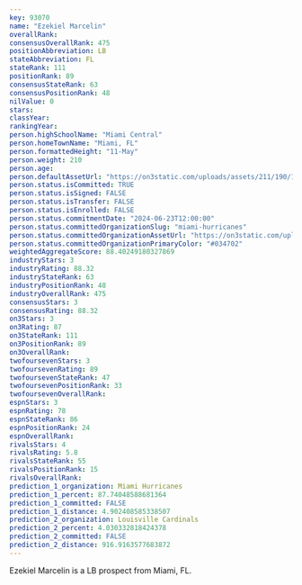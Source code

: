 ```yaml
---
key: 93070
name: "Ezekiel Marcelin"
overallRank: 
consensusOverallRank: 475
positionAbbreviation: LB
stateAbbreviation: FL
stateRank: 111
positionRank: 89
consensusStateRank: 63
consensusPositionRank: 48
nilValue: 0
stars: 
classYear: 
rankingYear: 
person.highSchoolName: "Miami Central"
person.homeTownName: "Miami, FL"
person.formattedHeight: "11-May"
person.weight: 210
person.age: 
person.defaultAssetUrl: "https://on3static.com/uploads/assets/211/190/190211.png"
person.status.isCommitted: TRUE
person.status.isSigned: FALSE
person.status.isTransfer: FALSE
person.status.isEnrolled: FALSE
person.status.commitmentDate: "2024-06-23T12:00:00"
person.status.committedOrganizationSlug: "miami-hurricanes"
person.status.committedOrganizationAssetUrl: "https://on3static.com/uploads/assets/81/146/146081.svg"
person.status.committedOrganizationPrimaryColor: "#034702"
weightedAggregateScore: 88.40249180327869
industryStars: 3
industryRating: 88.32
industryStateRank: 63
industryPositionRank: 48
industryOverallRank: 475
consensusStars: 3
consensusRating: 88.32
on3Stars: 3
on3Rating: 87
on3StateRank: 111
on3PositionRank: 89
on3OverallRank: 
twofoursevenStars: 3
twofoursevenRating: 89
twofoursevenStateRank: 47
twofoursevenPositionRank: 33
twofoursevenOverallRank: 
espnStars: 3
espnRating: 78
espnStateRank: 86
espnPositionRank: 24
espnOverallRank: 
rivalsStars: 4
rivalsRating: 5.8
rivalsStateRank: 55
rivalsPositionRank: 15
rivalsOverallRank: 
prediction_1_organization: Miami Hurricanes
prediction_1_percent: 87.74048588681364
prediction_1_committed: FALSE
prediction_1_distance: 4.902408585338507
prediction_2_organization: Louisville Cardinals
prediction_2_percent: 4.030332818424378
prediction_2_committed: FALSE
prediction_2_distance: 916.9163577683872
---
```

Ezekiel Marcelin is a LB prospect from Miami, FL.